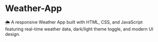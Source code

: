 # Weather-App
🌦️ A responsive Weather App built with HTML, CSS, and JavaScript featuring real-time weather data, dark/light theme toggle, and modern UI design.
